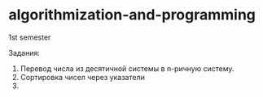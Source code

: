 # algorithmization-and-programming
1st semester 

Задания:
1) Перевод числа из десятичной системы в n-ричную систему.
2) Сортировка чисел через указатели
3) 

